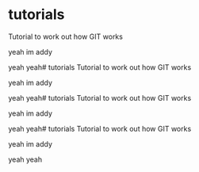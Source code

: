 # tutorials
Tutorial to work out how GIT works 

yeah im addy 

yeah yeah# tutorials
Tutorial to work out how GIT works 

yeah im addy 

yeah yeah# tutorials
Tutorial to work out how GIT works 

yeah im addy 

yeah yeah# tutorials
Tutorial to work out how GIT works 

yeah im addy 

yeah yeah
